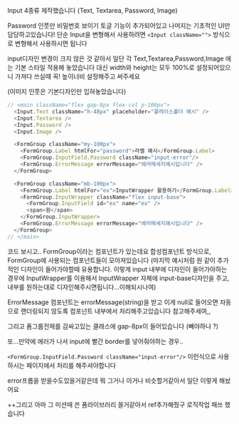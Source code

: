 Input 4종류 제작했습니다 (Text, Textarea, Password, Image)

Password 인풋만 비밀번호 보이기 토글 기능이 추가되어있고 나머지는 기초적인 UI만 담당하고있습니다!
단순 Input을 변형해서 사용하려면 `<Input className="">` 방식으로 변형해서 사용하시면 됩니다

input디자인 변경이 크지 않은 것 같아서 일단 각 Text,Textarea,Password,Image 에는 기본 스타일 적용해 놓았습니다
대신 width와 height는 모두 100%로 설정되어있으니 가져다 쓰실때 꼭! 높이너비 설정해주고 써주세요

(이미지 인풋은 기본디자인만 입혀놓았습니다)

```javascript
// <main className="flex gap-8px flex-col p-100px">
  <Input.Text className="h-48px" placeholder="플레이스홀더 예시" />
  <Input.Textarea />
  <Input.Password />
  <Input.Image />

  <FormGroup className="my-100px">
    <FormGroup.Label htmlFor="password">라벨 예시</FormGroup.Label>
    <FormGroup.InputField.Password className="input-error"/>
    <FormGroup.ErrorMessage errorMessage="에러메세지예시입니다" />
  </FormGroup>

  <FormGroup className="mb-100px">
    <FormGroup.Label htmlFor="ex">InputWrapper 활용하기</FormGroup.Label>
    <FormGroup.InputWrapper className="flex input-base">
      <FormGroup.InputField id="ex" name="ex" />
      <span>원</span>
    </FormGroup.InputWrapper>
    <FormGroup.ErrorMessage errorMessage="에러메세지예시입니다" />
  </FormGroup>
// </main>
```

코드 보시고..
FormGroup이라는 컴포넌트가 있는데요
합성컴포넌트 방식으로,
FormGroup에 사용되는 컴포넌트들이 모아져있습니다
(마지막 예시처럼 원 같이 추가적인 디자인이 들어가야할때 유용합니다.
이렇게 input 내부에 디자인이 들어가야하는 경우에 InputWrapper를 이용해서
InputWrapper 자체에 input-base디자인을 주고, 내부를 원하는대로 디자인해주시면됩니다...이해되시나여)

ErrorMessage 컴포넌트는 errorMessage(string)을 받고 이게 null로 들어오면 자동으로 랜더링되지 않도록 컴포넌트 내부에서 처리해주고있습니다 참고해주세여,,

그리고 폼그룹전체를 감싸고있는 클래스에 gap-8px이 들어있습니다 (빼야하나 ?)

또...만약에 에러가 나서 input에 빨간 border를 넣어줘야하는 경우..

`<FormGroup.InputField.Password className="input-error"/>`
이런식으로 사용하시는 페이지에서 처리를 해주셔야합니다

error프롭을 받을수도있을거같은데 뭐 그거나 이거나 비슷할거같아서 일단 이렇게 해놨어요

++그리고 아마 그 미션때 쓴 폼라이브러리 쓸거같아서 ref추가해줬구 로직작업 패쓰 했습니다
